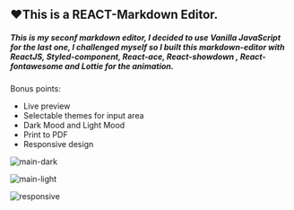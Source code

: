 ## :heart:This is a REACT-Markdown Editor.

##### This is my seconf markdown editor, I decided to use Vanilla JavaScript for the last one, I challenged myself so I built this markdown-editor with ReactJS, Styled-component, React-ace, React-showdown , React-fontawesome and Lottie for the animation.
### 

Bonus points:

- Live preview
- Selectable themes for input area
- Dark Mood and Light Mood
- Print to PDF
- Responsive design


![main-dark](https://imgur.com/38Zew9K.png)

![main-light](https://imgur.com/D87D9OJ.png)

![responsive](https://imgur.com/y1K3S3H.png)
